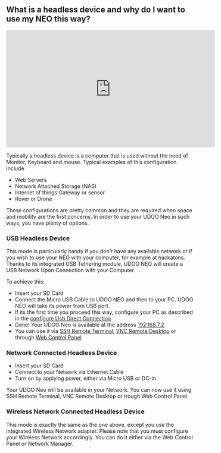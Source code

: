 ## What is a headless device and why do I want to use my NEO this way?

<iframe width="560" height="315" src="https://www.youtube.com/embed/s4y_yZ802Ac" frameborder="0" allowfullscreen></iframe>

Typically a headless device is a computer that is used without the need of Monitor, Keyboard and mouse. Typical examples
of this configuration include

* Web Servers
* Network Attached Storage (NAS)
* Internet of things Gateway or sensor 
* Rover or Drone 

Those configurations are pretty common and they are required when space and mobility are the first concerns.
In order to use your UDOO Neo in such ways, you have plenty of options.

### USB Headless Device

This mode is particularly handy if you don't have any available network or if you wish to use your NEO with your computer, for example at 
hackatons. Thanks to its integrated USB Tethering module, UDOO NEO will create a USB Network Upon Connection with your Computer.

To achieve this:

* Insert your SD Card
* Connect the Micro USB Cable to UDOO NEO and then to your PC. UDOO NEO will take its power from USB port.
* If its the first time you proceed this way, configure your PC as described in the <a href="../Basic_Setup/Usb_Direct_Connection.html">configure Usb Direct Connection</a>
* Done! Your UDOO Neo is available at the address [192.168.7.2](http://192.168.7.2)
* You can use it via [SSH Remote Terminal](http://www.udoo.org/docs-neo/Basic_Setup/Remote_Terminal_(SSH).html), [VNC Remote Desktop](http://www.udoo.org/docs-neo/Basic_Setup/Remote_Desktop_(VNC).html) or through [Web Control Panel](http://www.udoo.org/docs-neo/Basic_Setup/Web_Control_Panel.html)

### Network Connected Headless Device

* Insert your SD Card
* Connect to your Network via Ethernet Cable
* Turn on by applying power, either via Micro USB or DC-in

Your UDOO Neo will be available in your Network.
You can now use it using SSH Remote Terminal, VNC Remote Desktop or trough Web Control Panel.


### Wireless Network Connected Headless Device

This mode is exactly the same as the one above, except you use the integrated Wireless Network adapter. Please note that you must configure your Wireless Network accordingly. You can do it either via the Web Control Panel or Network Manager. 
